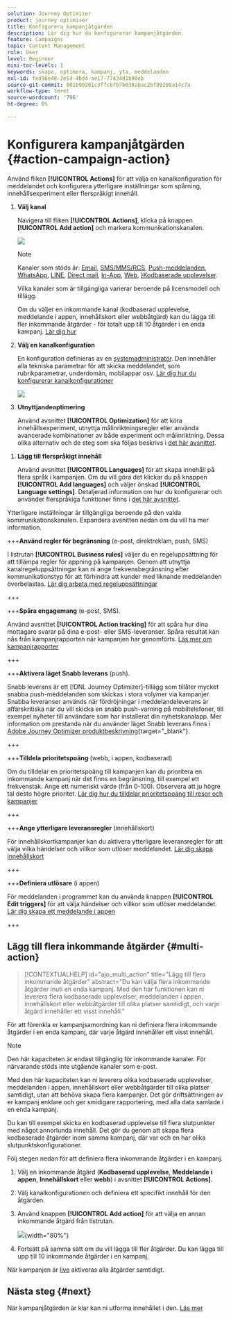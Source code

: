 ```yaml
---
solution: Journey Optimizer
product: journey optimizer
title: Konfigurera kampanjåtgärden
description: Lär dig hur du konfigurerar kampanjåtgärden.
feature: Campaigns
topic: Content Management
role: User
level: Beginner
mini-toc-levels: 1
keywords: skapa, optimera, kampanj, yta, meddelanden
exl-id: fed96e48-2e54-4bd4-ae17-77434d1b90eb
source-git-commit: 801b90201c3ffcbfb7b038abac2bf99209a14c7a
workflow-type: tm+mt
source-wordcount: '796'
ht-degree: 0%

---
```


# Konfigurera kampanjåtgärden {#action-campaign-action}

Använd fliken **[!UICONTROL Actions]** för att välja en kanalkonfiguration för meddelandet och konfigurera ytterligare inställningar som spårning, innehållsexperiment eller flerspråkigt innehåll.

1. **Välj kanal**

   Navigera till fliken **[!UICONTROL Actions]**, klicka på knappen **[!UICONTROL Add action]** och markera kommunikationskanalen.

   ![](assets/create-campaign-add-action.png)

   >[!NOTE]
   >
   >Kanaler som stöds är: [Email](../email/get-started-email.md), [SMS/MMS/RCS](../sms/get-started-sms.md), [Push-meddelanden](../push/get-started-push.md), [WhatsApp](../whatsapp/get-started-whatsapp.md), [LINE](../line/get-started-line.md), [Direct mail](../direct-mail/get-started-direct-mail.md), [In-App](../in-app/get-started-in-app.md), [Web](../web/get-started-web.md), [&rbrace;Kodbaserade upplevelser](../code-based/get-started-code-based.md).
   >
   >Vilka kanaler som är tillgängliga varierar beroende på licensmodell och tillägg.

   Om du väljer en inkommande kanal (kodbaserad upplevelse, meddelande i appen, innehållskort eller webbåtgärd) kan du lägga till fler inkommande åtgärder - för totalt upp till 10 åtgärder i en enda kampanj. [Lär dig hur](#multi-action)

1. **Välj en kanalkonfiguration**

   En konfiguration definieras av en [systemadministratör](../start/path/administrator.md). Den innehåller alla tekniska parametrar för att skicka meddelandet, som rubrikparametrar, underdomän, mobilappar osv. [Lär dig hur du konfigurerar kanalkonfigurationer](../configuration/channel-surfaces.md)

   ![](assets/create-campaign-action.png)

1. **Utnyttjandeoptimering**

   Använd avsnittet **[!UICONTROL Optimization]** för att köra innehållsexperiment, utnyttja målinriktningsregler eller använda avancerade kombinationer av både experiment och målinriktning. Dessa olika alternativ och de steg som ska följas beskrivs i [det här avsnittet](campaigns-message-optimization.md).
<!--
1. **Create a content experiment**

    Use the **[!UICONTROL Content experiment]** section to define multiple delivery treatments in order to measure which one performs best for your target audience. Click the **[!UICONTROL Create experiment]** button then follow the steps detailed in this section: [Create a content experiment](../content-management/content-experiment.md).-->

1. **Lägg till flerspråkigt innehåll**

   Använd avsnittet **[!UICONTROL Languages]** för att skapa innehåll på flera språk i kampanjen. Om du vill göra det klickar du på knappen **[!UICONTROL Add languages]** och väljer önskad **[!UICONTROL Language settings]**. Detaljerad information om hur du konfigurerar och använder flerspråkiga funktioner finns i [det här avsnittet](../content-management/multilingual-gs.md).

Ytterligare inställningar är tillgängliga beroende på den valda kommunikationskanalen. Expandera avsnitten nedan om du vill ha mer information.

+++**Använd regler för begränsning** (e-post, direktreklam, push, SMS)

I listrutan **[!UICONTROL Business rules]** väljer du en regeluppsättning för att tillämpa regler för appning på kampanjen. Genom att utnyttja kanalregeluppsättningar kan ni ange frekvensbegränsning efter kommunikationstyp för att förhindra att kunder med liknande meddelanden överbelastas. [Lär dig arbeta med regeluppsättningar](../conflict-prioritization/rule-sets.md)

+++

+++**Spåra engagemang** (e-post, SMS).

Använd avsnittet **[!UICONTROL Action tracking]** för att spåra hur dina mottagare svarar på dina e-post- eller SMS-leveranser. Spåra resultat kan nås från kampanjrapporten när kampanjen har genomförts. [Läs mer om kampanjrapporter](../reports/campaign-global-report-cja.md)

+++

+++**Aktivera läget Snabb leverans** (push).

Snabb leverans är ett [!DNL Journey Optimizer]-tillägg som tillåter mycket snabba push-meddelanden som skickas i stora volymer via kampanjer. Snabba leveranser används när fördröjningar i meddelandeleverans är affärskritiska när du vill skicka en snabb push-varning på mobiltelefoner, till exempel nyheter till användare som har installerat din nyhetskanalapp. Mer information om prestanda när du använder läget Snabb leverans finns i [Adobe Journey Optimizer produktbeskrivning](https://helpx.adobe.com/legal/product-descriptions/adobe-journey-optimizer.html){target="_blank"}.

+++

+++**Tilldela prioritetspoäng** (webb, i appen, kodbaserad)

Om du tilldelar en prioritetspoäng till kampanjen kan du prioritera en inkommande kampanj när det finns en begränsning, till exempel ett frekvenstak. Ange ett numeriskt värde (från 0-100). Observera att ju högre tal desto högre prioritet. [Lär dig hur du tilldelar prioritetspoäng till resor och kampanjer](../conflict-prioritization/priority-scores.md)

+++

+++**Ange ytterligare leveransregler** (innehållskort)

För innehållskortkampanjer kan du aktivera ytterligare leveransregler för att välja vilka händelser och villkor som utlöser meddelandet. [Lär dig skapa innehållskort](../content-card/create-content-card.md)

+++

+++**Definiera utlösare** (i appen)

För meddelanden i programmet kan du använda knappen **[!UICONTROL Edit triggers]** för att välja händelser och villkor som utlöser meddelandet. [Lär dig skapa ett meddelande i appen](../in-app/create-in-app.md)

+++

## Lägg till flera inkommande åtgärder {#multi-action}

>[!CONTEXTUALHELP]
>id="ajo_multi_action"
>title="Lägg till flera inkommande åtgärder"
>abstract="Du kan välja flera inkommande åtgärder inuti en enda kampanj. Med den här funktionen kan ni leverera flera kodbaserade upplevelser, meddelanden i appen, innehållskort eller webbåtgärder till olika platser samtidigt, och varje åtgärd innehåller ett visst innehåll."

För att förenkla er kampanjsamordning kan ni definiera flera inkommande åtgärder i en enda kampanj, där varje åtgärd innehåller ett visst innehåll.

>[!NOTE]
>
>Den här kapaciteten är endast tillgänglig för inkommande kanaler. För närvarande stöds inte utgående kanaler som e-post.

Med den här kapaciteten kan ni leverera olika kodbaserade upplevelser, meddelanden i appen, innehållskort eller webbåtgärder till olika platser samtidigt, utan att behöva skapa flera kampanjer. Det gör driftsättningen av er kampanj enklare och ger smidigare rapportering, med alla data samlade i en enda kampanj.

Du kan till exempel skicka en kodbaserad upplevelse till flera slutpunkter med något annorlunda innehåll. Det gör du genom att skapa flera kodbaserade åtgärder inom samma kampanj, där var och en har olika slutpunktskonfigurationer.

Följ stegen nedan för att definiera flera inkommande åtgärder i en kampanj.

1. Välj en inkommande åtgärd (**Kodbaserad upplevelse**, **Meddelande i appen**, **Innehållskort** eller **webb**) i avsnittet **[!UICONTROL Actions]**.

1. Välj kanalkonfigurationen och definiera ett specifikt innehåll för den åtgärden.

1. Använd knappen **[!UICONTROL Add action]** för att välja en annan inkommande åtgärd från listrutan.

   ![](assets/create-campaign-multi-action.png){width="80%"}

1. Fortsätt på samma sätt om du vill lägga till fler åtgärder. Du kan lägga till upp till 10 inkommande åtgärder i en kampanj.

När kampanjen är [live](review-activate-campaign.md) aktiveras alla åtgärder samtidigt.

## Nästa steg {#next}

När kampanjåtgärden är klar kan ni utforma innehållet i den. [Läs mer](campaign-content.md)
